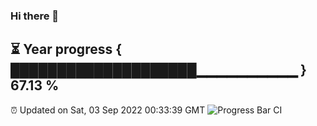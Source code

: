 ### Hi there 👋
⏳ Year progress { ████████████████████▁▁▁▁▁▁▁▁▁▁ } 67.13 %
---
⏰ Updated on Sat, 03 Sep 2022 00:33:39 GMT
![Progress Bar CI](https://github.com/Moyi321/Moyi321/workflows/Progress%20Bar%20CI/badge.svg)
